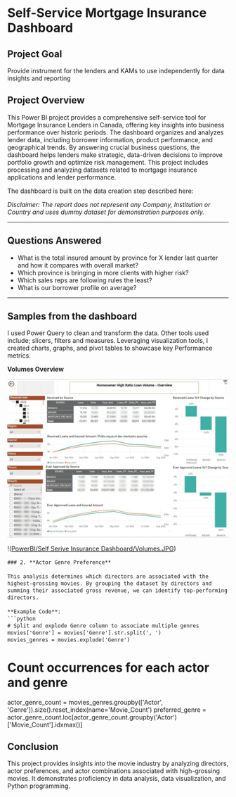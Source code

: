# Self-Service Mortgage Insurance Dashboard

## Project Goal
Provide instrument for the lenders and KAMs to use independently for data insights and reporting

## Project Overview
This Power BI project provides a comprehensive self-service tool for Mortgage Insurance Lenders in Canada, offering key insights into business performance over historic periods. The dashboard organizes and analyzes lender data, including borrower information, product performance, and geographical trends. By answering crucial business questions, the dashboard helps lenders make strategic, data-driven decisions to improve portfolio growth and optimize risk management. This project includes processing and analyzing datasets related to mortgage insurance applications and lender performance.

The dashboard is built on the data creation step described here:

*Disclaimer: The report does not represent any Company, Institution or Country  and uses dummy dataset for demonstration purposes only.*
  
---

## Questions Answered

* What is the total insured amount by province for X lender last quarter and how it compares with overall market?
* Which province is bringing in more clients with higher risk?
* Which sales reps are following rules the least?
* What is our borrower profile on average?

---

## Samples from the dashboard

I used Power Query to clean and transform the data. Other tools used include; slicers, filters and measures. Leveraging visualization tools, I created charts, graphs, and pivot tables to showcase key Performance metrics.

**Volumes Overview**

![Test](PowerBI/Self%20Serive%20Insurance%20Dashboard/Volumes.JPG)


!([PowerBI/Self Serive Insurance Dashboard/Volumes.JPG](https://github.com/DanielTataev/Data-analytics-portfolio/blob/00a0defc9867163747005d3684fd400dda8bdbe6/PowerBI/Self%20Serive%20Insurance%20Dashboard/Volumes.JPG))


```
### 2. **Actor Genre Preference**

This analysis determines which directors are associated with the highest-grossing movies. By grouping the dataset by directors and summing their associated gross revenue, we can identify top-performing directors.

**Example Code**:
```python
# Split and explode Genre column to associate multiple genres
movies['Genre'] = movies['Genre'].str.split(', ')
movies_genres = movies.explode('Genre')
```

# Count occurrences for each actor and genre
actor_genre_count = movies_genres.groupby(['Actor', 'Genre']).size().reset_index(name='Movie_Count')
preferred_genre = actor_genre_count.loc[actor_genre_count.groupby('Actor')['Movie_Count'].idxmax()]

## Conclusion
This project provides insights into the movie industry by analyzing directors, actor preferences, and actor combinations associated with high-grossing movies. It demonstrates proficiency in data analysis, data visualization, and Python programming.
